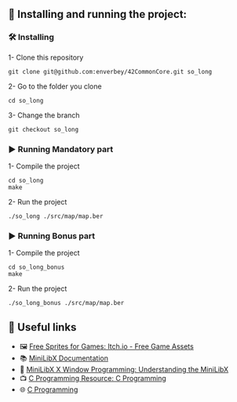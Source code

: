 ## 🚀 Installing and running the project:

### 🛠️ Installing
1- Clone this repository
```
git clone git@github.com:enverbey/42CommonCore.git so_long
```

2- Go to the folder you clone
```
cd so_long
```

3- Change the branch
```
git checkout so_long
```
### ▶️ Running Mandatory part
1- Compile the project
```
cd so_long
make
```

2- Run the project 
```
./so_long ./src/map/map.ber
```

### ▶️ Running Bonus part
1- Compile the project
```
cd so_long_bonus
make
```

2- Run the project 
```
./so_long_bonus ./src/map/map.ber
```

## 🔗 Useful links

- 🖼️ [Free Sprites for Games: Itch.io - Free Game Assets](https://itch.io/game-assets/free/tag-sprites)
- 📚 [MiniLibX Documentation](https://harm-smits.github.io/42docs/libs/minilibx)
- 📝 [MiniLibX X Window Programming: Understanding the MiniLibX](https://medium.com/@jalal92/understanding-the-minilibx-a-practical-dive-into-x-window-programming-api-in-c-cb8a6f72bec3)
- 📺 [C Programming Resource: C Programming](https://www.youtube.com/watch?v=bYS93r6U0zg)
- 🌐 [C Programming](https://www.cprogramming.com)
